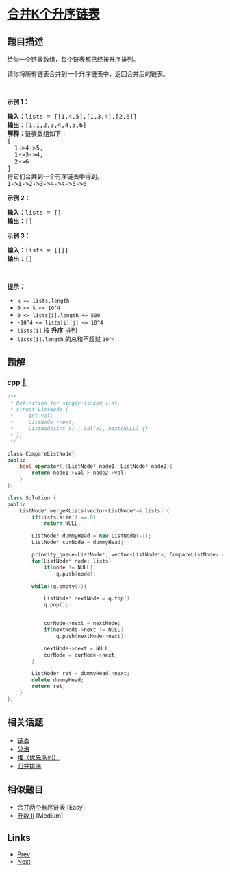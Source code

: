 
# [合并K个升序链表](https://leetcode-cn.com/problems/merge-k-sorted-lists)

## 题目描述

<p>给你一个链表数组，每个链表都已经按升序排列。</p>

<p>请你将所有链表合并到一个升序链表中，返回合并后的链表。</p>

<p>&nbsp;</p>

<p><strong>示例 1：</strong></p>

<pre><strong>输入：</strong>lists = [[1,4,5],[1,3,4],[2,6]]
<strong>输出：</strong>[1,1,2,3,4,4,5,6]
<strong>解释：</strong>链表数组如下：
[
  1-&gt;4-&gt;5,
  1-&gt;3-&gt;4,
  2-&gt;6
]
将它们合并到一个有序链表中得到。
1-&gt;1-&gt;2-&gt;3-&gt;4-&gt;4-&gt;5-&gt;6
</pre>

<p><strong>示例 2：</strong></p>

<pre><strong>输入：</strong>lists = []
<strong>输出：</strong>[]
</pre>

<p><strong>示例 3：</strong></p>

<pre><strong>输入：</strong>lists = [[]]
<strong>输出：</strong>[]
</pre>

<p>&nbsp;</p>

<p><strong>提示：</strong></p>

<ul>
	<li><code>k == lists.length</code></li>
	<li><code>0 &lt;= k &lt;= 10^4</code></li>
	<li><code>0 &lt;= lists[i].length &lt;= 500</code></li>
	<li><code>-10^4 &lt;= lists[i][j] &lt;= 10^4</code></li>
	<li><code>lists[i]</code> 按 <strong>升序</strong> 排列</li>
	<li><code>lists[i].length</code> 的总和不超过 <code>10^4</code></li>
</ul>


## 题解

### cpp [🔗](merge-k-sorted-lists.cpp) 
```cpp
/**
 * Definition for singly-linked list.
 * struct ListNode {
 *     int val;
 *     ListNode *next;
 *     ListNode(int x) : val(x), next(NULL) {}
 * };
 */

class CompareListNode{
public:
    bool operator()(ListNode* node1, ListNode* node2){
        return node1->val > node2->val;
    }
};

class Solution {
public:
    ListNode* mergeKLists(vector<ListNode*>& lists) {
        if(lists.size() == 0)
            return NULL;

        ListNode* dummyHead = new ListNode(-1);
        ListNode* curNode = dummyHead;

        priority_queue<ListNode*, vector<ListNode*>, CompareListNode> q;
        for(ListNode* node: lists)
            if(node != NULL)
                q.push(node);

        while(!q.empty()){

            ListNode* nextNode = q.top();
            q.pop();


            curNode->next = nextNode;
            if(nextNode->next != NULL)
                q.push(nextNode->next);

            nextNode->next = NULL;
            curNode = curNode->next;
        }

        ListNode* ret = dummyHead->next;
        delete dummyHead;
        return ret;
    }
};
```


## 相关话题

- [链表](https://leetcode-cn.com/tag/linked-list) 
- [分治](https://leetcode-cn.com/tag/divide-and-conquer) 
- [堆（优先队列）](https://leetcode-cn.com/tag/heap-priority-queue) 
- [归并排序](https://leetcode-cn.com/tag/merge-sort) 


## 相似题目

- [合并两个有序链表](../merge-two-sorted-lists/README.md)  [Easy] 
- [丑数 II](../ugly-number-ii/README.md)  [Medium] 


## Links

- [Prev](../generate-parentheses/README.md) 
- [Next](../swap-nodes-in-pairs/README.md) 


